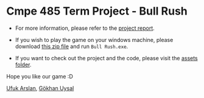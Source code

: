 # Cmpe 485 Term Project - Bull Rush

- For more information, please refer to the [project report](https://github.com/Ufuk-Arslan/Cmpe485TermProject/blob/main/CMPE485%20Term%20Project%20Report.pdf).

- If you wish to play the game on your windows machine, please download [this zip file](https://github.com/Ufuk-Arslan/Cmpe485TermProject/blob/main/Build.zip) and run `Bull Rush.exe`.

- If you want to check out the project and the code, please visit the [assets folder](https://github.com/Ufuk-Arslan/Cmpe485TermProject/tree/main/Assets).

Hope you like our game :D

[Ufuk Arslan](https://github.com/Ufuk-Arslan), [Gökhan Uysal](https://github.com/uysalGokhan)



